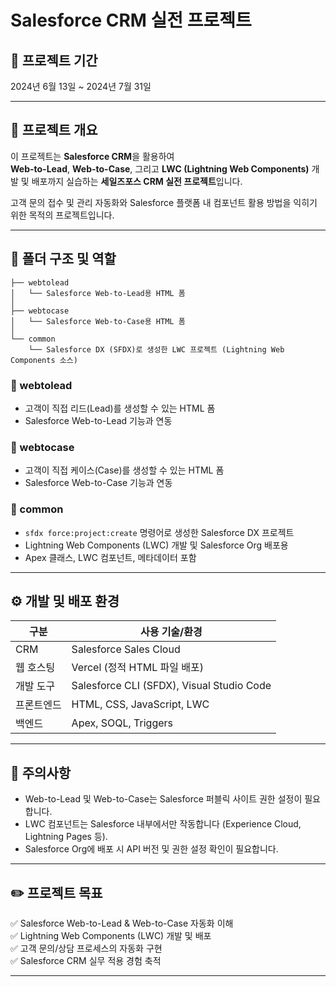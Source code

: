 # Salesforce CRM 실전 프로젝트

## 📅 프로젝트 기간

2024년 6월 13일 ~ 2024년 7월 31일

---

## 📌 프로젝트 개요

이 프로젝트는 **Salesforce CRM**을 활용하여  
**Web-to-Lead**, **Web-to-Case**, 그리고 **LWC (Lightning Web Components)** 개발 및 배포까지 실습하는 **세일즈포스 CRM 실전 프로젝트**입니다.

고객 문의 접수 및 관리 자동화와 Salesforce 플랫폼 내 컴포넌트 활용 방법을 익히기 위한 목적의 프로젝트입니다.

---

## 📁 폴더 구조 및 역할

```
├── webtolead
│   └── Salesforce Web-to-Lead용 HTML 폼
│
├── webtocase
│   └── Salesforce Web-to-Case용 HTML 폼
│
└── common
    └── Salesforce DX (SFDX)로 생성한 LWC 프로젝트 (Lightning Web Components 소스)
```

### 📂 webtolead

- 고객이 직접 리드(Lead)를 생성할 수 있는 HTML 폼
- Salesforce Web-to-Lead 기능과 연동

### 📂 webtocase

- 고객이 직접 케이스(Case)를 생성할 수 있는 HTML 폼
- Salesforce Web-to-Case 기능과 연동

### 📂 common

- `sfdx force:project:create` 명령어로 생성한 Salesforce DX 프로젝트
- Lightning Web Components (LWC) 개발 및 Salesforce Org 배포용
- Apex 클래스, LWC 컴포넌트, 메타데이터 포함

---

## ⚙️ 개발 및 배포 환경

| 구분         | 사용 기술/환경                            |
|--------------|-------------------------------------------|
| CRM          | Salesforce Sales Cloud                    |
| 웹 호스팅    | Vercel (정적 HTML 파일 배포)              |
| 개발 도구    | Salesforce CLI (SFDX), Visual Studio Code |
| 프론트엔드   | HTML, CSS, JavaScript, LWC            |
| 백엔드  | Apex, SOQL, Triggers                  |

---

## 📌 주의사항

- Web-to-Lead 및 Web-to-Case는 Salesforce 퍼블릭 사이트 권한 설정이 필요합니다.
- LWC 컴포넌트는 Salesforce 내부에서만 작동합니다 (Experience Cloud, Lightning Pages 등).
- Salesforce Org에 배포 시 API 버전 및 권한 설정 확인이 필요합니다.

---

## ✏️ 프로젝트 목표

✅ Salesforce Web-to-Lead & Web-to-Case 자동화 이해  
✅ Lightning Web Components (LWC) 개발 및 배포  
✅ 고객 문의/상담 프로세스의 자동화 구현  
✅ Salesforce CRM 실무 적용 경험 축적

---
